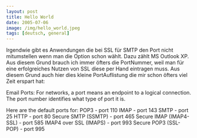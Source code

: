 ```yaml
---
layout: post
title: Hello World
date: 2005-07-06
image: /img/hello_world.jpeg
tags: [deutsch, general]
---
```


Irgendwie gibt es Anwendungen die bei SSL für SMTP den Port nicht mitumstellen wenn man die Option schon wählt. Dazu zählt MS Outlook XP. Aus diesem Grund brauch ich immer öfters die PortNummer, weil man für eine erfolgreiches Nutzen von SSL diese per Hand eintragen muss.
Aus diesem Grund auch hier dies kleine PortAuflistung die mir schon öfters viel Zeit erspart hat:

Email Ports:
For networks, a port means an endpoint to a logical connection.
The port number identifies what type of port it is.

Here are the default ports for:
POP3 - port 110
IMAP - port 143
SMTP - port 25
HTTP - port 80
Secure SMTP (SSMTP) - port 465
Secure IMAP (IMAP4-SSL) - port 585
IMAP4 over SSL (IMAPS) - port 993
Secure POP3 (SSL-POP) - port 995